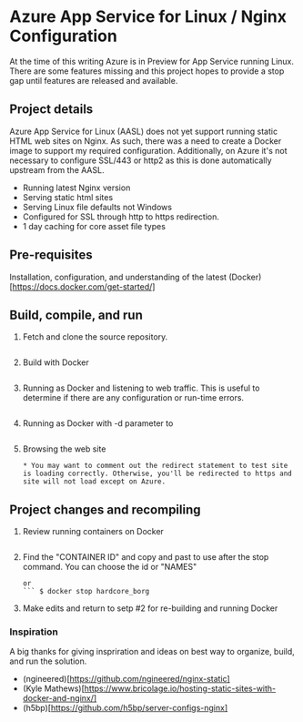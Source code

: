 # Azure App Service for Linux / Nginx Configuration
At the time of this writing Azure is in Preview for App Service running Linux. There are some features missing and this project hopes to provide a stop gap until features are released and available.
 
## Project details
Azure App Service for Linux (AASL) does not yet support running static HTML web sites on Nginx. As such, there was a need to create a Docker image to support my required configuration. Additionally, on Azure it's not necessary to configure SSL/443 or http2 as this is done automatically upstream from the AASL.

- Running latest Nginx version
- Serving static html sites
- Serving Linux file defaults not Windows
- Configured for SSL through http to https redirection.
- 1 day caching for core asset file types

## Pre-requisites
Installation, configuration, and understanding of the latest (Docker)[https://docs.docker.com/get-started/]

## Build, compile, and run
1. Fetch and clone the source repository.
    ``` $ git clone https://github.com/awentzel/azure-nginx.git
2. Build with Docker
    ``` $ docker build -t azure-nginx .
3. Running as Docker and listening to web traffic. This is useful to determine if there are any configuration or run-time errors.
    ``` $ docker run -p 80:80 azure-nginx
3. Running as Docker with -d parameter to
    ``` $ docker run -p 80:80 -d azure-nginx
4. Browsing the web site
    ``` (Visit)[http://localhost]
    * You may want to comment out the redirect statement to test site is loading correctly. Otherwise, you'll be redirected to https and site will not load except on Azure.

## Project changes and recompiling
1. Review running containers on Docker
    ``` $ docker ps
2. Find the "CONTAINER ID" and copy and past to use after the stop command. You can choose the id or "NAMES"
    ``` $ docker stop 0dce4d4e5f4f
    or
    ``` $ docker stop hardcore_borg
3. Make edits and return to setp #2 for re-building and running Docker

### Inspiration
A big thanks for giving inspriration and ideas on best way to organize, build, and run the solution.
- (ngineered)[https://github.com/ngineered/nginx-static]
- (Kyle Mathews)[https://www.bricolage.io/hosting-static-sites-with-docker-and-nginx/]
- (h5bp)[https://github.com/h5bp/server-configs-nginx]




